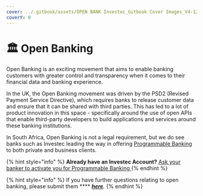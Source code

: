 ```yaml
---
cover: ../.gitbook/assets/OPEN BANK Investec_Gitbook Cover Images_V4-12.png
coverY: 0
---
```


# 🏛 Open Banking

Open Banking is an exciting movement that aims to enable banking customers with greater control and transparency when it comes to their financial data and banking experience.&#x20;

In the UK, the Open Banking movement was driven by the PSD2 (Revised Payment Service Directive), which requires banks to release customer data and ensure that it can be shared with third parties. This has led to a lot of product innovation in this space - specifically around the use of open APIs that enable third-party developers to build applications and services around these banking institutions. &#x20;

In South Africa, Open Banking is not a legal requirement, but we do see banks such as Investec leading the way in offering [Programmable Banking](https://www.investec.com/en\_za/banking/programmable-banking.html) to both private and business clients.&#x20;

{% hint style="info" %}
**Already have an Investec Account?** [Ask your banker to activate you for Programmable Banking ](https://www.investec.com/en\_za/banking/programmable-banking.html)
{% endhint %}

{% hint style="info" %}
If you have further questions relating to open banking, please submit them **** [_**here**_](https://8malmkzgvs8.typeform.com/to/oLVWxa8r?)_._
{% endhint %}
